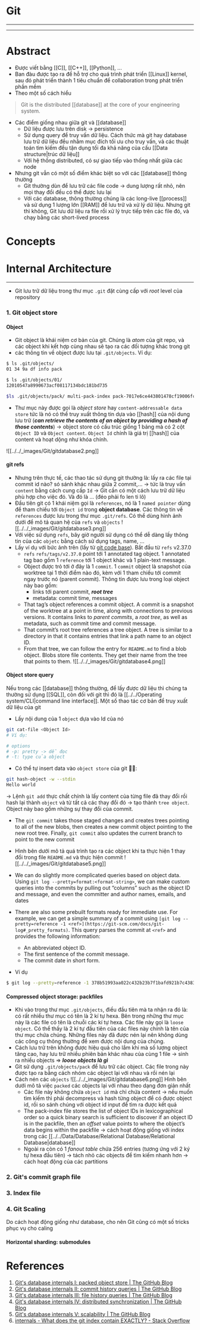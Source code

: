 # Git
---
---

# Abstract
- Được viết bằng [[C]], [[C++]], [[Python]], ...
- Ban đàu được tạo ra để hỗ trợ cho quá trình phát triển [[Linux]] kernel, sau đó phát triển thành 1 tiêu chuẩn để collaboration trong phát triển phần mềm
- Theo một số cách hiểu

> Git is the distributed [[database]] at the core of your engineering system.

- Các điểm giống nhau giữa git và [[database]]
	- Dữ liệu được lưu trên disk -> persistence
	- Sử dụng query để truy vấn dữ liệu. Cách thức mà git hay database lưu trữ dữ liệu đều nhằm mục đích tối ưu cho truy vấn, và các thuật toán tìm kiếm đều tận dụng tối đa khả năng của cấu [[Data structure|trúc dữ liệu]]
	- Với hệ thống distributed, có sự giao tiếp vào thống nhất giữa các node
- Nhưng git vẫn có một số điểm khác biệt so với các [[database]] thông thường
	- Git thường dùn để lưu trữ các file code -> dung lượng rất nhỏ, nên mọi thay đổi đều có thể được lưu lại 
	- Với các database, thông thường chúng là các long-live [[process]] và sử dụng 1 lượng lớn [[RAM]] để lưu trữ và xử lý dữ liệu. Nhưng git thì không, Git lưu dữ liệu ra file rồi xử lý trực tiếp trên các file đó, và chạy bằng các short-lived process
# Concepts

# Internal Architecture
---

- Git lưu trữ dữ liệu trong thư mục `.git` đặt cùng cấp với _root_ level của repository

### 1. Git object store
#### Object
- Git object là khái niệm cơ bản của git. Chúng là _atom_ của git repo, và các object khi kết hợp cùng nhau sẽ tạo ra các đối tượng khác trong git
- các thông tin về object được lưu tại `.git/objects`. Ví dụ:
``` bash
$ ls .git/objects/ 
01 34 9a df info pack 

$ ls .git/objects/01/ 
12010547a8990673acf08117134bdc181bd735 

$ls .git/objects/pack/ multi-pack-index pack-7017e6ce443801478cf19006fc5499ba1c4d2960.idx pack-7017e6ce443801478cf19006fc5499ba1c4d2960.pack pack-9f9258a8ffe4187f08a93bcba47784e07985d999.idx pack-9f9258a8ffe4187f08a93bcba47784e07985d999.pack
```

- Thư mục này được gọi là _object store_ hay `content-addressable data store` tức là nó có thể truy xuất thông tin dựa vào [[hash]] của nội dung lưu trữ (***can retrieve the contents of an object by providing a hash of those contents***) -> object store có cấu trúc giống 1 bảng mà có 2 cột `Object ID` và `Object content`. `Object Id` chính là  giá trị [[hash]] của content và hoạt dộng như khóa chính.

![[../../_images/Git/gitdatabase2.png]]


#### git refs
- Nhưng trên thực tế, các thao tác sử dụng git thường là: lấy ra các file tại commit id nào? só sánh khác nhau giữa 2 commit,... -> tức là truy vấn `content` bằng cách cung cấp `Id` -> Git cần có một cách lưu trữ dữ liệu phù hợp cho việc đó. Và đó là ... (đéo phải fo len ti lô)
- Đầu tiên git có 1 khái niệm gọi là `references`, nó là 1 `named pointer` dùng để tham chiếu tới `Object id` trong __object database__. Các thông tin về `references` được lưu trong thư mục `.git/refs`. Có thể dùng hình ảnh dưới để mô tả quan hệ của `refs` và `objects`
![[../../_images/Git/gitdatabase3.png]]
- Với việc sử dụng `refs`, bây giờ người sử dụng có thể dễ dàng lấy thông tin của các `objetc` bằng cách sử dụng tags, name, ...
- Lấy ví dụ với bức ảnh trên (lấy từ [git code base](https://github.com/git/git)). Bắt đầu từ `refs` v2.37.0
	- `refs` `refs/tags/v2.37.0` point tới 1 annotated tag object. 1 annotated tag bao gồm 1 `reference` tới 1 object khác và 1 plain-text message.
	- Object được trỏ tới ở đây là 1 `commit`. 1 `commit` object là snapshot của worktree tại 1 thời điểm nào đó, kèm với 1 tham chiếu tới commit ngay trước nó (parent commit). Thông tin được lưu trong loại object này bao gồm:
		- links tới parent commit, ___root tree___
		- metadata: commit time, messages
	- That tag’s object references a commit object. A commit is a snapshot of the worktree at a point in time, along with connections to previous versions. It contains links to _parent commits_, a _root tree_, as well as metadata, such as commit time and commit message.
	-   That commit’s root tree references a tree object. A tree is similar to a directory in that it contains entries that link a path name to an object ID.
	-   From that tree, we can follow the entry for `README.md` to find a blob object. Blobs store file contents. They get their name from the tree that points to them.
![[../../_images/Git/gitdatabase4.png]]

#### Object store query

Nếu trong các [[database]] thông thường, để lấy được dữ liệu thì chúng ta thường sử dụng [[SQL]], còn đối với git thì đó là [[../../Operating system/CLI|command line interface]].
Một số thao tác cơ bản để truy xuất dữ liệu của git
- Lấy nội dung của 1 `object` dựa vào Id của nó
``` bash
git cat-file <Object Id>
# Ví dụ:

# options
# -p: pretty -> dễ đọc
# -t: type của object
```

- Có thể tự insert data vào `object store` của git 🤔🤔:
```bash
git hash-object -w --stdin
Hello world
```
-> Lệnh `git add` thực chất chính là lấy content của từng file đã thay đổi rồi hash lại thành `object` và từ tất cả các thay đổi đó -> tạo thành `tree object`. Object này bao gồm những sự thay đổi của commit.
- The `git commit` takes those staged changes and creates trees pointing to all of the new blobs, then creates a new commit object pointing to the new root tree. Finally, `git commit` also updates the current branch to point to the new commit
- Hình bên dưới mô tả quá trình tạo ra các object khi ta thực hiện 1 thay đổi trong file `README.md` và thực hiện commit
![[../../_images/Git/gitdatabase5.png]]
- We can do slightly more complicated queries based on object data. Using `git log --pretty=format:<format-string>`, we can make custom queries into the commits by pulling out “columns” such as the object ID and message, and even the committer and author names, emails, and dates
- There are also some prebuilt formats ready for immediate use. For example, we can get a simple summary of a commit using `[git log --pretty=reference -1 <ref>](https://git-scm.com/docs/git-log#_pretty_formats)`. This query parses the commit at `<ref>` and provides the following information:

	- An abbreviated object ID.
	- The first sentence of the commit message.
	- The commit date in short form.
- Ví dụ
```bash
$ git log --pretty=reference -1 378b51993aa022c432b23b7f1bafd921b7c43835 378b51993aa0 (gc: simplify --cruft description, 2022-06-19)
```

#### Compressed object storage: packfiles
- Khi vào trong thư mục `.git/objects`, điều đầu tiên mà ta nhận ra đó là: có rất nhiều thư mục có tên là 2 kí tự hexa. Bên trong những thư mục này là các file có tên là chuỗi các kí tự hexa. Các file này gọi là `loose object`. Có thể thấy là 2 kí tự đầu tiên của các files này chính là tên của thư mục chứa chúng. Những files này đã được nén lại nên không dùng các công cụ thông thường để xem được nội dung của chúng.
- Cách lưu trữ trên không được hiệu quả cho lắm khi mà số lượng object tăng cao, hay lưu trữ nhiều phiên bản khác nhau của cùng 1 file -> sinh ra nhiều objects => ___loose objects là gì___
- Git sử dụng `.git/objects/pack` để lưu trữ các object. Các file trong này được tạo ra bằng cách nhóm các object lại với nhau và rồi nén lại
- Cách nén các `objects`
![[../../_images/Git/gitdatabase6.png]]
Hình bên dưới mô tả việc `packed` các objects lại với nhau theo dạng đơn giản nhất
	- Các file này không chứa `object id` mà chỉ chứa content -> nếu muốn tìm kiếm thì phải decompress và hash từng object để có được object id, rồi so sánh chúng với object id input để tìm ra được kết quả
	- The pack-index file stores the list of object IDs in lexicographical order so a quick binary search is sufficient to discover if an object ID is in the packfile, then an _offset_ value points to where the object’s data begins within the packfile -> cách hoạt động giống với index trong các [[../../Data/Database/Relational Database/Relational Database|database]] 
	- Ngoài ra còn có 1 _fanout table_ chứa 256 entries (tương ứng với 2 ký tự hexa đầu tiên) -> tách nhỏ các objects để tìm kiếm nhanh hơn -> cách hoạt động của các partitions

### 2. Git's commit graph file
### 3. Index file
### 4. Git Scaling
Do cách hoạt động giống như database, cho nên Git cũng có một số tricks phục vụ cho caling
#### Horizontal sharding: submodules
# References
1. [Git's database internals I: packed object store | The GitHub Blog](https://github.blog/2022-08-29-gits-database-internals-i-packed-object-store/)
2. [Git's database internals II: commit history queries | The GitHub Blog](https://github.blog/2022-08-30-gits-database-internals-ii-commit-history-queries/)
3. [Git's database internals III: file history queries | The GitHub Blog](https://github.blog/2022-08-31-gits-database-internals-iii-file-history-queries/)
4. [Git's database internals IV: distributed synchronization | The GitHub Blog](https://github.blog/2022-09-01-gits-database-internals-iv-distributed-synchronization/)
5. [Git's database internals V: scalability | The GitHub Blog](https://github.blog/2022-09-02-gits-database-internals-v-scalability/)
6. [internals - What does the git index contain EXACTLY? - Stack Overflow](https://stackoverflow.com/questions/4084921/what-does-the-git-index-contain-exactly)